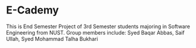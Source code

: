 # E-Cademy
This is End Semester Project of 3rd Semester students majoring in Software Engineering from NUST. Group members include:
Syed Baqar Abbas,
Saif Ullah,
Syed Mohammad Talha Bukhari
